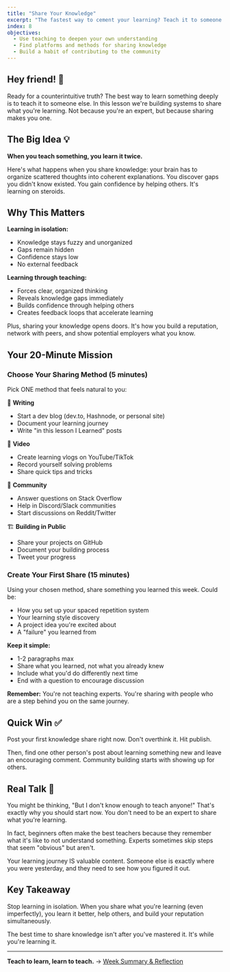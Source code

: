 ```yaml
---
title: "Share Your Knowledge"
excerpt: "The fastest way to cement your learning? Teach it to someone else."
index: 8
objectives:
  - Use teaching to deepen your own understanding
  - Find platforms and methods for sharing knowledge
  - Build a habit of contributing to the community
---
```


## Hey friend! 👋

Ready for a counterintuitive truth? The best way to learn something deeply is to
teach it to someone else. In this lesson we're building systems to share what
you're learning. Not because you're an expert, but because sharing makes you
one.

## The Big Idea 💡

**When you teach something, you learn it twice.**

Here's what happens when you share knowledge: your brain has to organize
scattered thoughts into coherent explanations. You discover gaps you didn't know
existed. You gain confidence by helping others. It's learning on steroids.

## Why This Matters

**Learning in isolation:**

- Knowledge stays fuzzy and unorganized
- Gaps remain hidden
- Confidence stays low
- No external feedback

**Learning through teaching:**

- Forces clear, organized thinking
- Reveals knowledge gaps immediately
- Builds confidence through helping others
- Creates feedback loops that accelerate learning

Plus, sharing your knowledge opens doors. It's how you build a reputation,
network with peers, and show potential employers what you know.

## Your 20-Minute Mission

### Choose Your Sharing Method (5 minutes)

Pick ONE method that feels natural to you:

📝 **Writing**

- Start a dev blog (dev.to, Hashnode, or personal site)
- Document your learning journey
- Write "in this lesson I Learned" posts

🎥 **Video**

- Create learning vlogs on YouTube/TikTok
- Record yourself solving problems
- Share quick tips and tricks

💬 **Community**

- Answer questions on Stack Overflow
- Help in Discord/Slack communities
- Start discussions on Reddit/Twitter

🏗️ **Building in Public**

- Share your projects on GitHub
- Document your building process
- Tweet your progress

### Create Your First Share (15 minutes)

Using your chosen method, share something you learned this week. Could be:

- How you set up your spaced repetition system
- Your learning style discovery
- A project idea you're excited about
- A "failure" you learned from

**Keep it simple:**

- 1-2 paragraphs max
- Share what you learned, not what you already knew
- Include what you'd do differently next time
- End with a question to encourage discussion

**Remember:** You're not teaching experts. You're sharing with people who are a
step behind you on the same journey.

## Quick Win ✅

Post your first knowledge share right now. Don't overthink it. Hit publish.

Then, find one other person's post about learning something new and leave an
encouraging comment. Community building starts with showing up for others.

## Real Talk 💬

You might be thinking, "But I don't know enough to teach anyone!" That's exactly
why you should start now. You don't need to be an expert to share what you're
learning.

In fact, beginners often make the best teachers because they remember what it's
like to not understand something. Experts sometimes skip steps that seem
"obvious" but aren't.

Your learning journey IS valuable content. Someone else is exactly where you
were yesterday, and they need to see how you figured it out.

## Key Takeaway

Stop learning in isolation. When you share what you're learning (even
imperfectly), you learn it better, help others, and build your reputation
simultaneously.

The best time to share knowledge isn't after you've mastered it. It's while
you're learning it.

---

**Teach to learn, learn to teach.** →
[Week Summary & Reflection](./week-summary)
